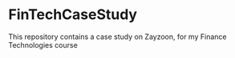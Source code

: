 # FinTechCaseStudy
This repository contains a case study on Zayzoon, for my Finance Technologies course
